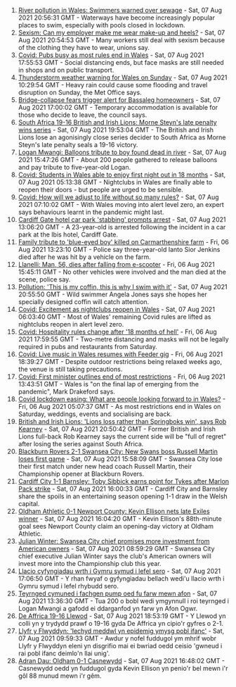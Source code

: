1. [River pollution in Wales: Swimmers warned over sewage](https://www.bbc.co.uk/news/uk-wales-57947635) - Sat, 07 Aug 2021 20:56:31 GMT - Waterways have become increasingly popular places to swim, especially with pools closed in lockdown.
2. [Sexism: Can my employer make me wear make-up and heels?](https://www.bbc.co.uk/news/uk-wales-58086061) - Sat, 07 Aug 2021 20:54:53 GMT - Many workers still deal with sexism because of the clothing they have to wear, unions say.
3. [Covid: Pubs busy as most rules end in Wales](https://www.bbc.co.uk/news/uk-wales-58086808) - Sat, 07 Aug 2021 17:55:53 GMT - Social distancing ends, but face masks are still needed in shops and on public transport.
4. [Thunderstorm weather warning for Wales on Sunday](https://www.bbc.co.uk/news/uk-wales-58087494) - Sat, 07 Aug 2021 10:29:54 GMT - Heavy rain could cause some flooding and travel disruption on Sunday, the Met Office says.
5. [Bridge-collapse fears trigger alert for Bassaleg homeowners](https://www.bbc.co.uk/news/uk-wales-58128542) - Sat, 07 Aug 2021 17:00:02 GMT - Temporary accommodation is available for those who decide to leave, the council says.
6. [South Africa 19-16 British and Irish Lions: Morne Steyn's late penalty wins series](https://www.bbc.co.uk/sport/rugby-union/58130765) - Sat, 07 Aug 2021 19:53:04 GMT - The British and Irish Lions lose an agonisingly close series decider to South Africa as Morne Steyn's late penalty seals a 19-16 victory.
7. [Logan Mwangi: Balloons tribute to boy found dead in river](https://www.bbc.co.uk/news/uk-wales-58128725) - Sat, 07 Aug 2021 15:47:26 GMT - About 200 people gathered to release balloons and pay tribute to five-year-old Logan.
8. [Covid: Students in Wales able to enjoy first night out in 18 months](https://www.bbc.co.uk/news/uk-wales-58115223) - Sat, 07 Aug 2021 05:13:38 GMT - Nightclubs in Wales are finally able to reopen their doors - but people are urged to be sensible.
9. [Covid: How will we adjust to life without so many rules?](https://www.bbc.co.uk/news/uk-wales-58121667) - Sat, 07 Aug 2021 07:10:02 GMT - With Wales moving into alert level zero, an expert says behaviours learnt in the pandemic might last.
10. [Cardiff Gate hotel car park 'stabbing' prompts arrest](https://www.bbc.co.uk/news/uk-wales-58129985) - Sat, 07 Aug 2021 13:06:20 GMT - A 23-year-old is arrested following the incident in a car park at the Ibis hotel, Cardiff Gate.
11. [Family tribute to 'blue-eyed boy' killed on Carmarthenshire farm](https://www.bbc.co.uk/news/uk-wales-58119013) - Fri, 06 Aug 2021 13:23:10 GMT - Police say three-year-old Ianto Sior Jenkins died after he was hit by a vehicle on the farm.
12. [Llanelli: Man, 56, dies after falling from e-scooter](https://www.bbc.co.uk/news/uk-wales-58120458) - Fri, 06 Aug 2021 15:45:11 GMT - No other vehicles were involved and the man died at the scene, police say.
13. [Pollution: 'This is my coffin, this is why I swim with it'](https://www.bbc.co.uk/news/uk-wales-58023181) - Sat, 07 Aug 2021 20:55:50 GMT - Wild swimmer Angela Jones says she hopes her specially designed coffin will catch attention.
14. [Covid: Excitement as nightclubs reopen in Wales](https://www.bbc.co.uk/news/uk-wales-58123120) - Sat, 07 Aug 2021 06:03:40 GMT - Most of Wales' remaining Covid rules are lifted as nightclubs reopen in alert level zero.
15. [Covid: Hospitality rules change after '18 months of hell'](https://www.bbc.co.uk/news/uk-wales-58122602) - Fri, 06 Aug 2021 17:59:55 GMT - Two-metre distancing and masks will not be legally required in pubs and restaurants from Saturday.
16. [Covid: Live music in Wales resumes with Feeder gig](https://www.bbc.co.uk/news/uk-wales-58122607) - Fri, 06 Aug 2021 18:39:27 GMT - Despite outdoor restrictions being relaxed weeks ago, the venue is still taking precautions.
17. [Covid: First minister outlines end of most restrictions](https://www.bbc.co.uk/news/uk-wales-58119923) - Fri, 06 Aug 2021 13:43:51 GMT - Wales is "on the final lap of emerging from the pandemic", Mark Drakeford says.
18. [Covid lockdown easing: What are people looking forward to in Wales?](https://www.bbc.co.uk/news/uk-wales-58103608) - Fri, 06 Aug 2021 05:07:37 GMT - As most restrictions end in Wales on Saturday, weddings, events and socialising are back.
19. [British and Irish Lions: 'Lions loss rather than Springboks win', says Rob Kearney](https://www.bbc.co.uk/sport/rugby-union/58132389) - Sat, 07 Aug 2021 20:50:42 GMT - Former British and Irish Lions full-back Rob Kearney says the current side will be "full of regret" after losing the series against South Africa.
20. [Blackburn Rovers 2-1 Swansea City: New Swans boss Russell Martin loses first game](https://www.bbc.co.uk/sport/football/58035723) - Sat, 07 Aug 2021 15:58:09 GMT - Swansea City lose their first match under new head coach Russell Martin, their Championship opener at Blackburn Rovers.
21. [Cardiff City 1-1 Barnsley: Toby Sibbick earns point for Tykes after Marlon Pack strike](https://www.bbc.co.uk/sport/football/58035722) - Sat, 07 Aug 2021 16:00:33 GMT - Cardiff City and Barnsley share the spoils in an entertaining season opening 1-1 draw in the Welsh capital.
22. [Oldham Athletic 0-1 Newport County: Kevin Ellison nets late Exiles winner](https://www.bbc.co.uk/sport/football/58036216) - Sat, 07 Aug 2021 16:04:20 GMT - Kevin Ellison's 88th-minute goal sees Newport County claim an opening-day victory at Oldham Athletic.
23. [Julian Winter: Swansea City chief promises more investment from American owners](https://www.bbc.co.uk/sport/football/58116561) - Sat, 07 Aug 2021 08:59:29 GMT - Swansea City chief executive Julian Winter says the club's American owners will invest more into the Championship club this year.
24. [Llacio cyfyngiadau wrth i Gymru symud i lefel sero](https://www.bbc.co.uk/newyddion/58120975) - Sat, 07 Aug 2021 17:06:50 GMT - Y rhan fwyaf o gyfyngiadau bellach wedi'u llacio wrth i Gymru symud i lefel rhybudd sero.
25. [Teyrnged cymuned i fachgen pump oed fu farw mewn afon](https://www.bbc.co.uk/newyddion/58128547) - Sat, 07 Aug 2021 13:36:30 GMT - Tua 200 o bobl wedi ymgynnull i roi teyrnged i Logan Mwangi a gafodd ei ddarganfod yn farw yn Afon Ogwr.
26. [De Affrica 19-16 Llewod](https://www.bbc.co.uk/newyddion/58132129) - Sat, 07 Aug 2021 18:53:19 GMT - Y Llewod yn colli yn y trydydd prawf o 19-16 gyda De Affrica yn cipio'r gyfres o 2-1.
27. [Llyfr y Flwyddyn: 'Iechyd meddwl yn epidemig ymysg pobl ifanc'](https://www.bbc.co.uk/newyddion/58118224) - Sat, 07 Aug 2021 09:59:33 GMT - Awdur y nofel fuddugol ym mhrif wobr Llyfr y Flwyddyn eleni yn disgrifio mai ei bwriad oedd ceisio 'gwneud i rai pobl ifanc deimlo'n llai unig'.
28. [Adran Dau: Oldham 0-1 Casnewydd](https://www.bbc.co.uk/newyddion/58128545) - Sat, 07 Aug 2021 16:48:02 GMT - Casnewydd oedd yn fuddugol gyda Kevin Ellison yn penio'r bel mewn i'r gôl 88 munud mewn i'r gêm.
